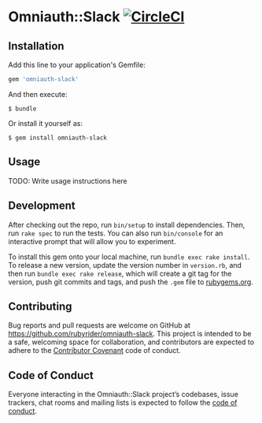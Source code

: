 # Omniauth::Slack [![CircleCI](https://circleci.com/gh/rubyrider/omniauth-slack.svg?style=svg)](https://circleci.com/gh/rubyrider/omniauth-slack)

## Installation

Add this line to your application's Gemfile:

```ruby
gem 'omniauth-slack'
```

And then execute:

    $ bundle

Or install it yourself as:

    $ gem install omniauth-slack

## Usage

TODO: Write usage instructions here

## Development

After checking out the repo, run `bin/setup` to install dependencies. Then, run `rake spec` to run the tests. You can also run `bin/console` for an interactive prompt that will allow you to experiment.

To install this gem onto your local machine, run `bundle exec rake install`. To release a new version, update the version number in `version.rb`, and then run `bundle exec rake release`, which will create a git tag for the version, push git commits and tags, and push the `.gem` file to [rubygems.org](https://rubygems.org).

## Contributing

Bug reports and pull requests are welcome on GitHub at https://github.com/rubyrider/omniauth-slack. This project is intended to be a safe, welcoming space for collaboration, and contributors are expected to adhere to the [Contributor Covenant](http://contributor-covenant.org) code of conduct.

## Code of Conduct

Everyone interacting in the Omniauth::Slack project’s codebases, issue trackers, chat rooms and mailing lists is expected to follow the [code of conduct](https://github.com/rubyrider/omniauth-slack/blob/master/CODE_OF_CONDUCT.md).
